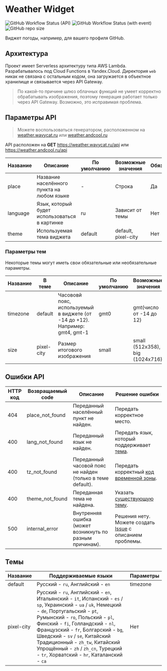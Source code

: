 # Weather Widget
![GitHub Workflow Status (API)](https://img.shields.io/github/actions/workflow/status/Andcool-Systems/weather-widget-api/deploy.yml?style=for-the-badge&logo=yandexcloud&logoColor=white&label=API%20Deploy&labelColor=1A222E&color=242B36&cacheSeconds=10)
![GitHub Workflow Status (with event)](https://img.shields.io/github/actions/workflow/status/Andcool-Systems/weather-widget-api/update-website.yml?style=for-the-badge&logo=yandexcloud&logoColor=white&label=Website%20Deploy&labelColor=1A222E&color=242B36&cacheSeconds=10)
![GitHub repo size](https://img.shields.io/github/repo-size/Andcool-Systems/weather-widget-api?style=for-the-badge&logo=github&logoColor=white&labelColor=1A222E&color=242B36&cacheSeconds=5)

Виджет погоды, например, для вашего профиля GitHub.

## Архитектура
Проект имеет Serverless архитектуру типа AWS Lambda.
Разрабатывалось под Cloud Functions в Yandex.Cloud.
Директория `web` никак не связана с остальным кодом, она загружается в объектное хранилище и связывается через API Gateway.
> По какой-то причине шлюз облачных функций не умеет корректно обрабатывать изображения, поэтому генерация работает только через API Gateway. Возможно, это исправимая проблема.

## Параметры API
> Можете воспользоваться генератором, расположенном на [weather.wavycat.ru](https://weather.wavycat.ru) или [weather.andcool.ru](https://weather.andcool.ru)

API расположен на **GET** https://weather.wavycat.ru/api или https://weather.andcool.ru/api

| Название | Описание                                     | По умолчанию | Возможные значения  | Обязательный |
|----------|----------------------------------------------|--------------|---------------------|--------------|
| place    | Название населённого пункта на любом языке   | -            | Строка              | Да           |
| language | Язык, который будет использоваться в картинке| ru           | Зависит от темы     | Нет          |
| theme    | Используемая тема виджета                    | default      | default, pixel-city | Нет          |

### Параметры тем
Некоторые темы могут иметь свои обязательные или необязательные параметры.

| Название | В теме     | Описание                                                                    | По умолчанию | Возможные значения              | Обязательный |
|----------|------------|-----------------------------------------------------------------------------|--------------|---------------------------------|--------------|
| timezone | default    | Часововй пояс, используемый в виджете (от -14 до +12). Например: gmt4, gmt-1| gmt0         | gmt(число от -14 до 12)         | Нет          |
| size     | pixel-city | Размер итогового изображения                                                | small        | small (512x358), big (1024x716) | Нет          |

## Ошибки API

| HTTP код | Возвращаемый code | Описание                                                     | Решение ошибки                                                                                                           |
|----------|-------------------|--------------------------------------------------------------|--------------------------------------------------------------------------------------------------------------------------|
| 404      | place_not_found   | Переданный населённый пункт не найден.                       | Передать корректное место.                                                                                               |
| 400      | lang_not_found    | Переданный язык не найден.                                   | Передать язык, который поддерживает [тема](https://github.com/Andcool-Systems/weather-widget-api#темы).                  |
| 400      | tz_not_found      | Переданный часовой пояс не найден (только в теме default).   | Передать корректный [код временной зоны](https://github.com/Andcool-Systems/weather-widget-api#параметры-тем).           |
| 400      | theme_not_found   | Переданная тема не найдена.                                  | Указать [существующую тему](https://github.com/Andcool-Systems/weather-widget-api#темы).                                 |
| 500      | internal_error    | Внутренняя ошибка (может возникнуть по разным причинам).     | Решения нету. Можете создать [Issue](https://github.com/Andcool-Systems/weather-widget-api/issues) с описанием проблемы. |

## Темы

| Название   | Поддерживаемые языки                                                                                                                                                                                                                                                                                                                                                                                                   | Параметры |
|------------|------------------------------------------------------------------------------------------------------------------------------------------------------------------------------------------------------------------------------------------------------------------------------------------------------------------------------------------------------------------------------------------------------------------------|-----------|
| default    | Русский - `ru`, Английский - `en`                                                                                                                                                                                                                                                                                                                                                                                      | timezone  |
| pixel-city | Русский - `ru`, Английский - `en`, Итальянский - `it`, Испанский - `es` / `sp`, Украинский - `ua` / `uk`, Немецкий - `de`, Португальский - `pt`, Румынский - `ro`, Польский - `pl`, Финский - `fi`, Голландский - `nl`, Французский - `fr`, Болгарский - `bg`, Шведский - `sv` / `se`, Китайский Традиционный - `zh_tw`, Китайский Упрощённый - `zh` / `zh_cn`, Турецкий - `tr`, Хорватский - `hr`, Каталанский - `ca` | Нет       |
